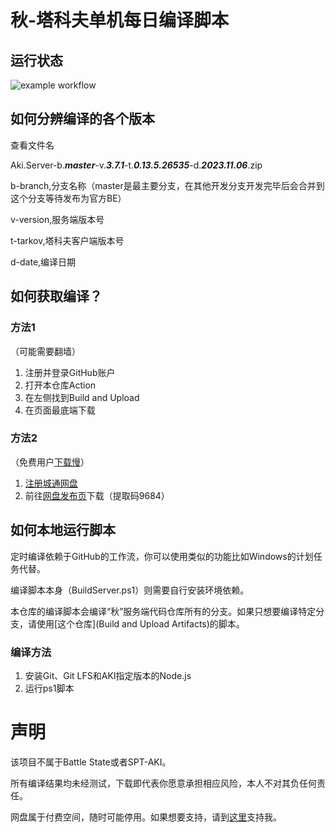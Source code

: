 # 秋-塔科夫单机每日编译脚本
## 运行状态

![example workflow](https://github.com/sovzzz/SPT-AKI-SERVER-CI/actions/workflows/build.yml/badge.svg)

## 如何分辨编译的各个版本

查看文件名

 Aki.Server-b.***master***-v.***3.7.1***-t.***0.13.5.26535***-d.***2023.11.06***.zip

b-branch,分支名称（master是最主要分支，在其他开发分支开发完毕后会合并到这个分支等待发布为官方BE）

v-version,服务端版本号

t-tarkov,塔科夫客户端版本号

d-date,编译日期

## 如何获取编译？

### 方法1

（可能需要翻墙）

1. 注册并登录GitHub账户
2. 打开本仓库Action
3. 在左侧找到Build and Upload
4. 在页面最底端下载

### 方法2

（免费用户[下载慢](https://www.ctfile.com/p/giftcard?uid=28273672&type=1&key=d09ee4)）

1. [注册城通网盘](https://www.ctfile.com/linker/28273672)
2. 前往[网盘发布页](https://url72.ctfile.com/d/28273672-58667611-79f16a)下载（提取码9684）

## 如何本地运行脚本

定时编译依赖于GitHub的工作流，你可以使用类似的功能比如Windows的计划任务代替。

编译脚本本身（BuildServer.ps1）则需要自行安装环境依赖。

本仓库的编译脚本会编译“秋”服务端代码仓库所有的分支。如果只想要编译特定分支，请使用[这个仓库](Build and Upload Artifacts)的脚本。

### 编译方法

1. 安装Git、Git LFS和AKI指定版本的Node.js
2. 运行ps1脚本
# 声明
该项目不属于Battle State或者SPT-AKI。

所有编译结果均未经测试，下载即代表你愿意承担相应风险，本人不对其负任何责任。

网盘属于付费空间，随时可能停用。如果想要支持，请到[这里](https://afdian.net/a/Ubisoviet)支持我。
